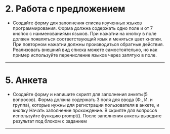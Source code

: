   # 2.	Работа с предложением
   - Создайте форму для заполнения списка изученных языков программирования. Форма должна содержать одно поле и от 7 кнопок с наименованиями языков. При нажатии на кнопку в поле должен появляться соответствующий язык и меняться цвет кнопки. При повторном нажатии должны производиться обратные действия. Реализовать внешний вид списка можете самостоятельно, но как пример используйте перечисление языков через запятую в поле.
  -----------------------------------------------------------------------------------------------------------------------
  # 5. Анкета
  - Создайте форму и напишите скрипт для заполнения анкеты(5 вопросов). Форма должна содержать 3 поля для ввода (Ф., И. и группа), которые нужны для регистрации пользователя в анкете, и кнопку Начать заполнение прохождение. В скрипте для вопросов используйте функцию prompt(). После заполнения анкеты выведите результат под блоком с заданием
  -----------------------------------------------------------------------------------------------------------------------
